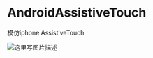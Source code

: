 # AndroidAssistiveTouch
模仿iphone AssistiveTouch

![这里写图片描述](http://img.blog.csdn.net/20151229185227376)
